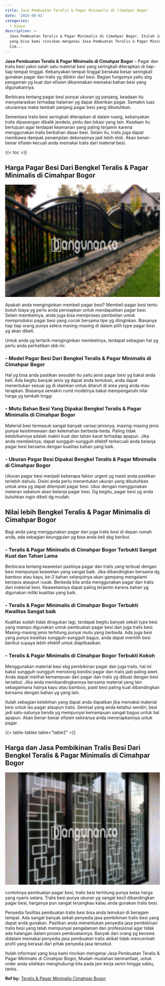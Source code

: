 ```yaml
---
title: Jasa Pembuatan Teralis & Pagar Minimalis di Cimahpar Bogor
date: '2025-09-01'
categories:
  - biaya
description: >-
  Jasa Pembuatan Teralis & Pagar Minimalis di Cimahpar Bogor. Itulah informasi
  yang bisa kami rincikan mengenai Jasa Pembuatan Teralis & Pagar Minimalis di
  Cim...
---
```


**Jasa Pembuatan Teralis & Pagar Minimalis di Cimahpar Bogor** – Pagar dan tralis besi yakni salah satu material besi yang seringkali diterapkan di tiap-tiap tempat tinggal. Kebanyakan tempat tinggal berskala besar seringkali gunakan pagar dan tralis yg dibikin dari besi. Bagian fungsinya yaitu sbg pengaman yg kuat dan efisien dikarenakan memakai bahan besi yang digunakannya.

Berbicara tentang pagar besi punyai ukuran yg panjang, keadaan itu menyelaraskan terhadap halaman yg dapat diberikan pagar. Semakin luas ukurannya maka tambah panjang pagar besi yang dibutuhkan.

Sementara tralis besi seringkali diterapkan di dalam ruang, kebanyakan tralis dipasangan dibalik jendela, pintu dan lokasi yang lain. Keadaan itu bertujuan agar terdapat keamanan yang paling terjamin karena menggunakan tralis berbahan dasar besi. Selain itu, tralis juga dapat membawa dampak penampilan dekorasinya jadi lebih elok. Akan benar-benar efisien kecuali anda memakai tralis dari material besi.

{{< toc >}}

## Harga Pagar Besi Dari Bengkel Teralis & Pagar Minimalis di Cimahpar Bogor

![Jasa Pembuatan Teralis & Pagar Minimalis di Cimahpar Bogor](/images/pagar-minimalis-murah-52.png)

Apakah anda menginginkan membeli pagar besi? Membeli pagar besi tentu butuh biaya yg perlu anda persiapkan untuk mendapatkan pagar besi. Selain membelinya, anda juga bisa memproses pembelian untuk memproduksi pagar besi yang cocok bersama tipe yg diinginkan. Biasanya tiap tiap orang punya selera masing-masing di dalam pilih type pagar besi yg akan dibeli.

Untuk anda yg tertarik menginginkan membelinya, terdapat sebagian hal yg perlu anda perhatikan sbb ini:
### \- Model Pagar Besi Dari Bengkel Teralis & Pagar Minimalis di Cimahpar Bogor

Hal yg bisa anda pastikan sesudah itu yaitu jenis pagar besi yg bakal anda beli. Ada begitu banyak jenis yg dapat anda tentukan, anda dapat menentukan sesuai yg di idamkan untuk ditaruh di area yang anda mau terapkan. Biasanya semakin rumit modelnya bakal mempengaruhi nilai harga yg tambah tinggi.

### \- Mutu Bahan Besi Yang Dipakai Bengkel Teralis & Pagar Minimalis di Cimahpar Bogor

Material besi termasuk sangat banyak variasi jenisnya, masing-masing jenis punyai keistimewaan dan kelemahan berbeda-beda. Paling tidak kelebihannya adalah makin kuat dan tahan karat terhadap apapun. Jika anda membelinya, dapat sungguh-sungguh efektif terkecuali anda belanja pagar besi bersama dengan kualitas bahan yang baik.

### \- Ukuran Pagar Besi Dipakai Bengkel Teralis & Pagar Minimalis di Cimahpar Bogor

Ukuran pagar besi menjadi beberapa faktor urgent yg mesti anda pastikan terlebih dahulu. Disini anda perlu menentukan ukuran yang dibutuhkan untuk area yg dapat ditempati pagar besi. Ukur dengan menggunakan meteran sebelum akan belanja pagar besi. Dg begitu, pagar besi yg anda butuhkan ingin dibeli dg mudah.

## Nilai lebih Bengkel Teralis & Pagar Minimalis di Cimahpar Bogor

Bagi anda yang menggunakan pagar dan juga tralis besi di depan rumah anda, ada sebagian keunggulan yg bisa anda beli sbg berikut.

### \- Teralis & Pagar Minimalis di Cimahpar Bogor Terbukti Sangat Kuat dan Tahan Lama

Berbicara tentang keawetan pastinya pagar dan tralis yang terbuat dengan besi mempunyai keawetan yang sangat baik. Jika dibandingkan bersama dg bamboo atau kayu, ke-2 bahan selanjutnya akan gampang mengalami keropos ataupun rusak. Berbeda bila anda menggunakan pagar dan tralis dari material besi. Keawetannya dapat paling terjamin karena bahan yg digunakan miliki kualitas yang baik.

### \- Teralis & Pagar Minimalis di Cimahpar Bogor Terbukti Kwalitas Sangat baik

Kualitas sudah tidak diragukan lagi, terdapat begitu banyak sekali type besi yang mampu digunakan untuk pembuatan pagar besi dan juga tralis besi. Masing-masing jenis terhitung punyai mutu yang berbeda. Ada juga besi yang punya kwalitas sungguh-sungguh bagus, anda dapat memilih besi berikut supaya lebih efektif untuk diaplikasikan.

### \- Teralis & Pagar Minimalis di Cimahpar Bogor Terbukti Kokoh

Menggunakan material besi sbg pembikinan pagar dan juga tralis, hal ini bakal sungguh-sungguh menolong kondisi pagar dan tralis jadi paling awet. Anda dapat melihat kemampuan dari pagar dan tralis yg dibuat dengan besi tersebut. Jika anda membandingkannya bersama material yang lain sebagaimana halnya kayu atau bamboo, pasti besi paling kuat dibandingkan bersama dengan bahan yg yang lain.

Itulah sebagian kelebihan yang dapat anda dapatkan jika memakai material besi untuk las pagar ataupun tralis. Semisal yang anda ketahui sendiri, besi jadi satu-satunya benda yg mempunyai kemampuan sangat bagus untuk hal apapun. Akan benar-benar efisien sekiranya anda menerapkannya untuk pagar.

{{< table-tables table="table2" >}}

## Harga dan Jasa Pembikinan Tralis Besi Dari Bengkel Teralis & Pagar Minimalis di Cimahpar Bogor

![Jasa Pembuatan Teralis & Pagar Minimalis di Cimahpar Bogor](/images/teralis-minimalis-murah-02.png)

contohnya pembuatan pagar besi, tralis besi terhitung punya kelas harga yang nyaris setara. Tralis besi punya ukuran yg sangat kecil dibandingkan pagar besi, harganya pun sangat terjangkau kalau anda gunakan tralis besi.

Penyedia fasilitas pembuatan tralis besi bisa anda temukan di beragam tempat. Ada sangat banyak sekali penyedia jasa pembikinan tralis besi yang dapat anda gunakan. Pastikan anda menentukan penyedia jasa pembikinan tralis besi yang telah mempunyai pengalaman dan professional agar tidak ada halangan dalam proses pembuatannya. Banyak dari orang yg kecewa didalam memakai penyedia jasa pembuatan tralis akibat tidak mencermati profil yang berasal dari pihak penyedia jasa tersebut.

Itulah informasi yang bisa kami rincikan mengenai Jasa Pembuatan Teralis & Pagar Minimalis di Cimahpar Bogor, Mudah-mudahan bermanfaat, untuk order anda silahkan menghubungi kita pada jam kerja senin hingga sabtu, tanks.

**Ref by:** [Teralis & Pagar Minimalis Cimahpar Bogor](https://id.wikipedia.org/wiki/Teralis)

